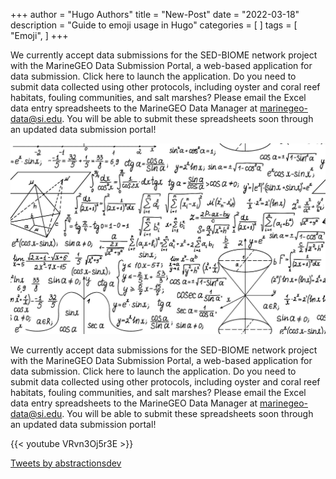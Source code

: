 +++
author = "Hugo Authors"
title = "New-Post"
date = "2022-03-18"
description = "Guide to emoji usage in Hugo"
categories = [
]
tags = [
    "Emoji",
]
+++

We currently accept data submissions for the SED-BIOME network project with the MarineGEO Data Submission Portal, a web-based application for data submission. Click here to launch the application. Do you need to submit data collected using other protocols, including oyster and coral reef habitats, fouling communities, and salt marshes? Please email the Excel data entry spreadsheets to the MarineGEO Data Manager at marinegeo-data@si.edu. You will be able to submit these spreadsheets soon through an updated data submission portal!

![MarineGEO circle logo](equations-whites.jpg "MarineGEO logo")

We currently accept data submissions for the SED-BIOME network project with the MarineGEO Data Submission Portal, a web-based application for data submission. Click here to launch the application. Do you need to submit data collected using other protocols, including oyster and coral reef habitats, fouling communities, and salt marshes? Please email the Excel data entry spreadsheets to the MarineGEO Data Manager at marinegeo-data@si.edu. You will be able to submit these spreadsheets soon through an updated data submission portal!



{{< youtube VRvn3Oj5r3E >}}

<a class="twitter-timeline" data-theme="dark" href="https://twitter.com/abstractionsdev?ref_src=twsrc%5Etfw">Tweets by abstractionsdev</a> <script async src="https://platform.twitter.com/widgets.js" charset="utf-8"></script>
